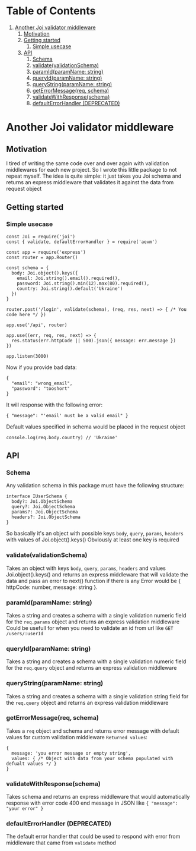 
# Table of Contents

1.  [Another Joi validator middleware](#org1514d00)
    1.  [Motivation](#orge5aa18b)
    2.  [Getting started](#org0eb743d)
        1.  [Simple usecase](#orgf591e86)
    3.  [API](#org24887a0)
        1.  [Schema](#org5332563)
        2.  [validate(validationSchema)](#orgac9b17a)
        3.  [paramId(paramName: string)](#orgcfb69f7)
        4.  [queryId(paramName: string)](#orga870f9d)
        5.  [queryString(paramName: string)](#org764185c)
        6.  [getErrorMessage(req, schema)](#org3b6f285)
        7.  [validateWithResponse(schema)](#org288dfe4)
        8.  [defaultErrorHandler (DEPRECATED)](#org12ad5b9)


<a id="org1514d00"></a>

# Another Joi validator middleware


<a id="orge5aa18b"></a>

## Motivation

I tired of writing the same code over and over again with validation middlewares for each new project. So I wrote this little package to not repeat myself.
The idea is quite simple: it just takes you Joi schema and returns an express middleware that validates it against the data from request object


<a id="org0eb743d"></a>

## Getting started


<a id="orgf591e86"></a>

### Simple usecase

    const Joi = require('joi')
    const { validate, defaultErrorHandler } = require('aevm')

    const app = require('express')
    const router = app.Router()

    const schema = {
      body: Joi.object().keys({
        email: Joi.string().email().required(),
        password: Joi.string().min(12).max(80).required(),
        country: Joi.string().default('Ukraine')
      })
    }

    router.post('/login', validate(schema), (req, res, next) => { /* You code here */ })

    app.use('/api', router)

    app.use((err, req, res, next) => {
      res.status(err.httpCode || 500).json({ message: err.message })
    })

    app.listen(3000)

Now if you provide bad data:


    {
      "email": "wrong_email",
      "password": "tooshort"
    }

It will response with the following error:

    { "message": "'email' must be a valid email" }

Default values specified in schema would be placed in the request object

    console.log(req.body.country) // 'Ukraine'


<a id="org24887a0"></a>

## API


<a id="org5332563"></a>

### Schema

Any validation schema in this package must have the following structure:

    interface IUserSchema {
      body?: Joi.ObjectSchema
      query?: Joi.ObjectSchema
      params?: Joi.ObjectSchema
      headers?: Joi.ObjectSchema
    }

So basically it's an object with possible keys `body`, `query`, `params`, `headers` with values of Joi.object().keys()
Obviously at least one key is required


<a id="orgac9b17a"></a>

### validate(validationSchema)

Takes an object with keys `body`, `query`, `params`, `headers` and values Joi.object().keys() and returns an express middleware that will validate the data and pass an error to next() function if there is any
Error would be { httpCode: number, message: string }.


<a id="orgcfb69f7"></a>

### paramId(paramName: string)

Takes a string and creates a schema with a single validation numeric field for the `req.params` object and returns an express validation middleware
Could be usefull for when you need to validate an id from url like `GET /users/:userId`


<a id="orga870f9d"></a>

### queryId(paramName: string)

Takes a string and creates a schema with a single validation numeric field for the `req.query` object and returns an express validation middleware


<a id="org764185c"></a>

### queryString(paramName: string)

Takes a string and creates a schema with a single validation string field for the `req.query` object and returns an express validation middleware


<a id="org3b6f285"></a>

### getErrorMessage(req, schema)

Takes a `req` object and schema and returns error message with default values for custom validation middleware
`Returned values`:

    {
      message: 'you error message or empty string',
      values: { /* Object with data from your schema populated with defualt values */ }
    }


<a id="org288dfe4"></a>

### validateWithResponse(schema)

Takes schema and returns an express middleware that would automatically response with error code 400 end message in JSON like `{ "message": "your error" }`


<a id="org12ad5b9"></a>

### defaultErrorHandler (DEPRECATED)

The default error handler that could be used to respond with error from middleware that came from `validate` method
